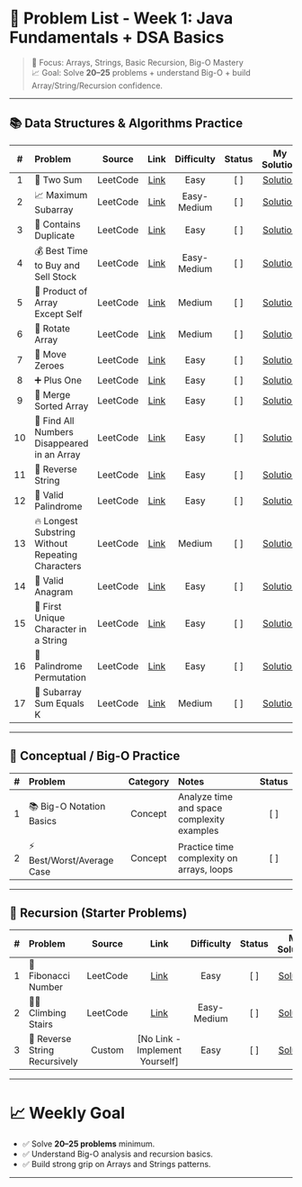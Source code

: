 # 📑 Problem List - Week 1: Java Fundamentals + DSA Basics

> 🎯 Focus: Arrays, Strings, Basic Recursion, Big-O Mastery  
> 📈 Goal: Solve **20–25** problems + understand Big-O + build Array/String/Recursion confidence.

---

## 📚 Data Structures & Algorithms Practice

| # | Problem | Source | Link | Difficulty | Status | My Solution |
|:-:|:--------|:------:|:----:|:----------:|:------:|:-----------:|
| 1 | 🧮 Two Sum | LeetCode | [Link](https://leetcode.com/problems/two-sum/) | Easy | [ ] | [Solution]() |
| 2 | 📈 Maximum Subarray | LeetCode | [Link](https://leetcode.com/problems/maximum-subarray/) | Easy-Medium | [ ] | [Solution]() |
| 3 | 🔎 Contains Duplicate | LeetCode | [Link](https://leetcode.com/problems/contains-duplicate/) | Easy | [ ] | [Solution]() |
| 4 | 💰 Best Time to Buy and Sell Stock | LeetCode | [Link](https://leetcode.com/problems/best-time-to-buy-and-sell-stock/) | Easy-Medium | [ ] | [Solution]() |
| 5 | 🛒 Product of Array Except Self | LeetCode | [Link](https://leetcode.com/problems/product-of-array-except-self/) | Medium | [ ] | [Solution]() |
| 6 | 🔄 Rotate Array | LeetCode | [Link](https://leetcode.com/problems/rotate-array/) | Medium | [ ] | [Solution]() |
| 7 | 🧹 Move Zeroes | LeetCode | [Link](https://leetcode.com/problems/move-zeroes/) | Easy | [ ] | [Solution]() |
| 8 | ➕ Plus One | LeetCode | [Link](https://leetcode.com/problems/plus-one/) | Easy | [ ] | [Solution]() |
| 9 | 🔗 Merge Sorted Array | LeetCode | [Link](https://leetcode.com/problems/merge-sorted-array/) | Easy | [ ] | [Solution]() |
| 10 | 👻 Find All Numbers Disappeared in an Array | LeetCode | [Link](https://leetcode.com/problems/find-all-numbers-disappeared-in-an-array/) | Easy | [ ] | [Solution]() |
| 11 | 🔄 Reverse String | LeetCode | [Link](https://leetcode.com/problems/reverse-string/) | Easy | [ ] | [Solution]() |
| 12 | 🧪 Valid Palindrome | LeetCode | [Link](https://leetcode.com/problems/valid-palindrome/) | Easy | [ ] | [Solution]() |
| 13 | 🔥 Longest Substring Without Repeating Characters | LeetCode | [Link](https://leetcode.com/problems/longest-substring-without-repeating-characters/) | Medium | [ ] | [Solution]() |
| 14 | 🧩 Valid Anagram | LeetCode | [Link](https://leetcode.com/problems/valid-anagram/) | Easy | [ ] | [Solution]() |
| 15 | 🎯 First Unique Character in a String | LeetCode | [Link](https://leetcode.com/problems/first-unique-character-in-a-string/) | Easy | [ ] | [Solution]() |
| 16 | 🧠 Palindrome Permutation | LeetCode | [Link](https://leetcode.com/problems/palindrome-permutation/) | Easy | [ ] | [Solution]() |
| 17 | 🧩 Subarray Sum Equals K | LeetCode | [Link](https://leetcode.com/problems/subarray-sum-equals-k/) | Medium | [ ] | [Solution]() |

---

## 🔎 Conceptual / Big-O Practice

| # | Problem | Category | Notes | Status |
|:-:|:--------|:--------:|:------|:------:|
| 1 | 📚 Big-O Notation Basics | Concept | Analyze time and space complexity examples | [ ] |
| 2 | ⚡ Best/Worst/Average Case | Concept | Practice time complexity on arrays, loops | [ ] |

---

## 🧠 Recursion (Starter Problems)

| # | Problem | Source | Link | Difficulty | Status | My Solution |
|:-:|:--------|:------:|:----:|:----------:|:------:|:-----------:|
| 1 | 🔁 Fibonacci Number | LeetCode | [Link](https://leetcode.com/problems/fibonacci-number/) | Easy | [ ] | [Solution]() |
| 2 | 🧗‍♂️ Climbing Stairs | LeetCode | [Link](https://leetcode.com/problems/climbing-stairs/) | Easy-Medium | [ ] | [Solution]() |
| 3 | 🔄 Reverse String Recursively | Custom | [No Link - Implement Yourself] | Easy | [ ] | [Solution]() |

---

# 📈 Weekly Goal
- ✅ Solve **20–25 problems** minimum.
- ✅ Understand Big-O analysis and recursion basics.
- ✅ Build strong grip on Arrays and Strings patterns.

---